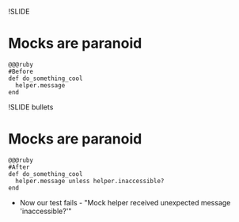 !SLIDE
# Mocks are paranoid #
    @@@ruby
    #Before
    def do_something_cool
      helper.message
    end

!SLIDE bullets
# Mocks are paranoid #
    @@@ruby
    #After
    def do_something_cool
      helper.message unless helper.inaccessible?
    end

* Now our test fails - "Mock helper received unexpected message 'inaccessible?'"
 
